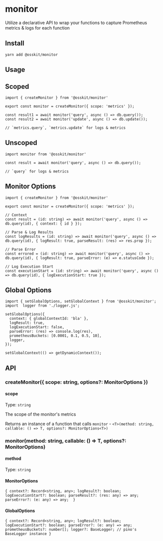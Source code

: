 # monitor

Utilize a declarative API to wrap your functions to capture Prometheus metrics & logs for each function

## Install
```
yarn add @osskit/monitor
```

## Usage
## Scoped
```
import { createMonitor } from '@osskit/monitor'

export const monitor = createMonitor({ scope: 'metrics' });

const result1 = await monitor('query', async () => db.query());
const result2 = await monitor('update', async () => db.update());

// `metrics.query`, `metrics.update` for logs & metrics
```
## Unscoped
```
import monitor from '@osskit/monitor'

const result = await monitor('query', async () => db.query());

// `query` for logs & metrics
```
## Monitor Options
```
import { createMonitor } from '@osskit/monitor'

export const monitor = createMonitor({ scope: 'metrics' });

// Context
const result = (id: string) => await monitor('query', async () => db.query(id), { context: { id } });

// Parse & Log Results
const logResults = (id: string) => await monitor('query', async () => db.query(id), { logResult: true, parseResult: (res) => res.prop });

// Parse Error
const errored = (id: string) => await monitor('query', async () => db.query(id), { logResult: true, parseError: (e) => e.statusCode });

// Log Execution Start
const executionStart = (id: string) => await monitor('query', async () => db.query(id), { logExecutionStart: true });
```

## Global Options
```
import { setGlobalOptions, setGlobalContext } from '@osskit/monitor';
import  logger from './logger.js';

setGlobalOptions({
  context: { globalContextId: 'bla' },
  logResult: true,
  logExecutionStart: false,
  parseError: (res) => console.log(res),
  prometheusBuckets: [0.0001, 0.1, 0.5, 10],
  logger,
});

setGlobalContext(() => getDynamicContext());
```

## API
### createMonitor({ scope: string, options?: MonitorOptions })
#### scope
Type: `string`

The scope of the monitor's metrics

Returns an instance of a function that calls `monitor` - `<T>(method: string, callable: () => T, options?: MonitorOptions<T>)`

### monitor(method: string, callable: () => T, options?: MonitorOptions)
#### method
Type: `string`

#### MonitorOptions
`{ context?: Record<string, any>;
  logResult?: boolean;
  logExecutionStart?: boolean;
  parseResult?: (res: any) => any;
  parseError?: (e: any) => any; 
  }`
  #### GlobalOptions
`{ context?: Record<string, any>;
  logResult?: boolean;
  logExecutionStart?: boolean;
  parseError?: (e: any) => any;
  prometheusBuckets?: number[];
  logger?: BaseLogger; // pino's BaseLogger instance
  }`
